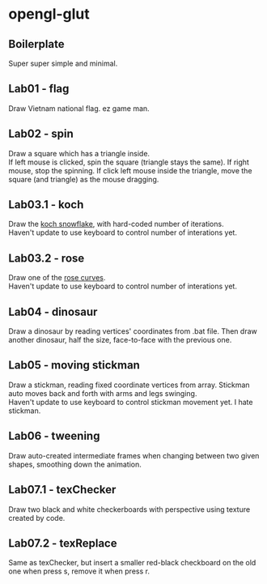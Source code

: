 # opengl-glut
## Boilerplate
Super super simple and minimal.
## Lab01 - flag
Draw Vietnam national flag. ez game man.
## Lab02 - spin
Draw a square which has a triangle inside.<br>
If left mouse is clicked, spin the square (triangle stays the same). If right mouse, stop the spinning. If click left mouse inside the triangle, move the square (and triangle) as the mouse dragging.
## Lab03.1 - koch
Draw the [koch snowflake](https://en.wikipedia.org/wiki/Koch_snowflake), with hard-coded number of iterations.<br> Haven't update to use keyboard to control number of interations yet.
## Lab03.2 - rose
Draw one of the [rose curves](https://en.wikipedia.org/wiki/Rose_(mathematics)). <br> Haven't update to use keyboard to control number of interations yet.
## Lab04 - dinosaur
Draw a dinosaur by reading vertices' coordinates from .bat file. Then draw another dinosaur, half the size, face-to-face with the previous one.
## Lab05 - moving stickman
Draw a stickman, reading fixed coordinate vertices from array. Stickman auto moves back and forth with arms and legs swinging.<br>
Haven't update to use keyboard to control stickman movement yet. I hate stickman.
## Lab06 - tweening
Draw auto-created intermediate frames when changing between two given shapes, smoothing down the animation.
## Lab07.1 - texChecker
Draw two black and white checkerboards with perspective using texture created by code.
## Lab07.2 - texReplace
Same as texChecker, but insert a smaller red-black checkboard on the old one when press s, remove it when press r.
